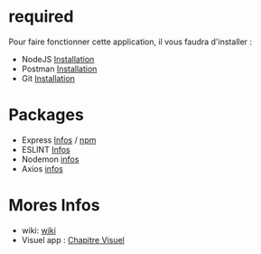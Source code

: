 # required
Pour faire fonctionner cette application, il vous faudra d'installer :
- NodeJS [Installation](https://nodejs.org/en/)
- Postman [Installation](https://www.postman.com/downloads/)
- Git [Installation](https://git-scm.com/downloads)

# Packages
- Express [Infos](https://expressjs.com/fr/) / [npm](https://www.npmjs.com/package/express)
- ESLINT [Infos](https://www.npmjs.com/package/eslint)
- Nodemon [infos](https://www.npmjs.com/package/nodemon)
- Axios [infos](https://www.npmjs.com/package/axios)

# Mores Infos
- wiki: [wiki](https://github.com/Grezor/Weather-App/wiki)
- Visuel app : [Chapitre Visuel](https://github.com/Grezor/Weather-App/chapitres/capture)
